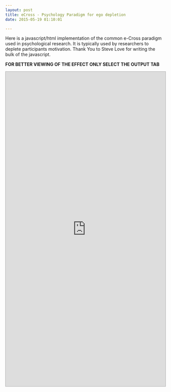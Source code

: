 ```yaml
---
layout: post
title: eCross - Psychology Paradigm for ego depletion 
date: 2015-05-19 01:10:01 

---
```


   

  

Here is a javascript/html implementation of the common e-Cross paradigm used in psychological research. It is typically used by researchers to deplete participants motivation. Thank You to Steve Love for writing the bulk of the javascript.  

 **FOR BETTER VIEWING OF THE EFFECT ONLY SELECT THE OUTPUT TAB**  

<iframe style="border: 1px solid rgb(170, 170, 170); width: 100%; min-height: 300px; height: 990px;" id="" class="" src="http://jsbin.com/guhas/1/embed"></iframe>
